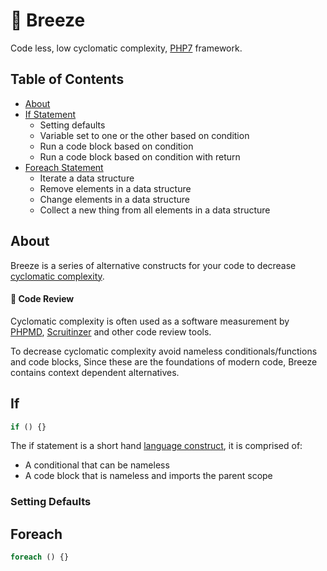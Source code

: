 # 🍃 Breeze
Code less, low cyclomatic complexity, [PHP7](http://php.net/) framework.

## Table of Contents
* [About](#about)
* [If Statement](#if)
  * Setting defaults
  * Variable set to one or the other based on condition
  * Run a code block based on condition
  * Run a code block based on condition with return
* [Foreach Statement](#foreach)
  * Iterate a data structure
  * Remove elements in a data structure
  * Change elements in a data structure 
  * Collect a new thing from all elements in a data structure

## About

Breeze is a series of alternative constructs for your code to decrease [cyclomatic complexity](https://en.wikipedia.org/wiki/Cyclomatic_complexity). 

#### 🔬 Code Review

Cyclomatic complexity is often used as a software measurement by [PHPMD](https://phpmd.org/), [Scruitinzer](scrutinizer-ci.com) and other code review tools.

To decrease cyclomatic complexity avoid nameless conditionals/functions and code blocks,
Since these are the foundations of modern code, Breeze contains context dependent alternatives.

## If
```php
if () {}
```
The if statement is a short hand [language construct](https://en.wikipedia.org/wiki/Language_construct), it is comprised of:
  * A conditional that can be nameless
  * A code block that is nameless and imports the parent scope
  
### Setting Defaults

## Foreach
```php
foreach () {}
```
